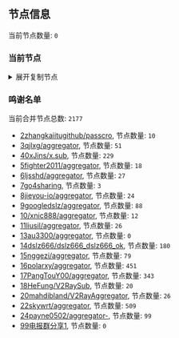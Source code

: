 
## 节点信息
当前节点数量: `0`
### 当前节点
<details>
  <summary>展开复制节点</summary>

    

</details>

### 鸣谢名单
当前合并节点总数: `2177`
- [2zhangkaiitugithub/passcro](https://github.com/zhangkaiitugithub/passcro), 节点数量: `10`
- [3qjlxg/aggregator](https://github.com/qjlxg/aggregator), 节点数量: `51`
- [40xJins/x.sub](https://github.com/0xJins/x.sub), 节点数量: `229`
- [5fighter2011/aggregator](https://github.com/fighter2011/aggregator), 节点数量: `18`
- [6ljsshd/aggregator](https://github.com/ljsshd/aggregator), 节点数量: `27`
- [7go4sharing](https://github.com/go4sharing), 节点数量: `3`
- [8jieyou-io/aggregator](https://github.com/jieyou-io/aggregator), 节点数量: `24`
- [9googledslz/aggregator](https://github.com/googledslz/aggregator), 节点数量: `88`
- [10/xnic888/aggregator](https://github.com/xnic888/aggregator), 节点数量: `12`
- [11liusil/aggregator](https://github.com/liusil/aggregator), 节点数量: `26`
- [13au3300/aggregator](https://github.com/au3300/aggregator), 节点数量: `0`
- [14dslz666/dslz666_dslz666_ok](https://github.com/dslz666/dslz666_dslz666_ok), 节点数量: `180`
- [15nggezi/aggregator](https://github.com/nggezi/aggregator), 节点数量: `79`
- [16polarxy/aggregator](https://github.com/polarxy/aggregator), 节点数量: `451`
- [17PangTouY00/aggregator](https://github.com/PangTouY00/aggregator), 节点数量: `343`
- [18HeFung/V2RaySub](https://github.com/HeFung/V2RaySub), 节点数量: `20`
- [20mahdibland/V2RayAggregator](https://github.com/mahdibland/V2RayAggregator), 节点数量: `26`
- [22skywrt/aggregator](https://github.com/skywrt/aggregator), 节点数量: `509`
- [24payne0502/aggregator-](https://github.com/payne0502/aggregator-), 节点数量: `99`
- [99电报群分享1](https://github.com/cdddbc/getAirport), 节点数量: `0`


